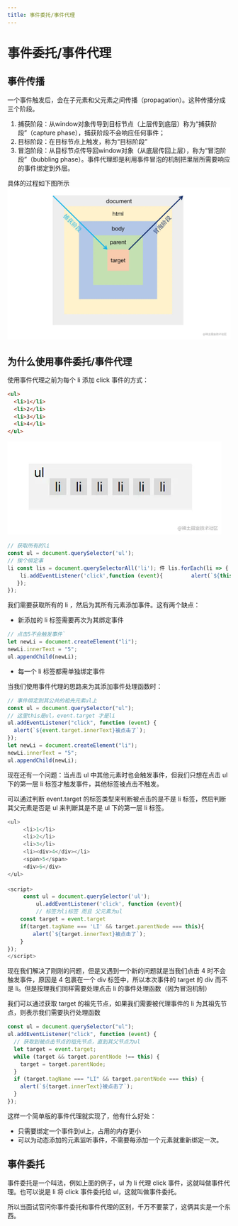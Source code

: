 ```yaml
---
title: 事件委托/事件代理
---
```


# 事件委托/事件代理

## 事件传播

一个事件触发后，会在子元素和父元素之间传播（propagation）。这种传播分成三个阶段。

1. 捕获阶段：从window对象传导到目标节点（上层传到底层）称为“捕获阶段”（capture phase），捕获阶段不会响应任何事件；
2. 目标阶段：在目标节点上触发，称为“目标阶段”
3. 冒泡阶段：从目标节点传导回window对象（从底层传回上层），称为“冒泡阶段”（bubbling phase）。事件代理即是利用事件冒泡的机制把里层所需要响应的事件绑定到外层。

具体的过程如下图所示 ![事件触发过程](./images/event-delegation.webp)

## 为什么使用事件委托/事件代理

使用事件代理之前为每个 li 添加 click 事件的方式：

```html
<ul>
  <li>1</li>
  <li>2</li>
  <li>3</li>
  <li>4</li>
</ul>
```

![html 布局图](./images/ul-li.webp)

```js
// 获取所有的li
const ul = document.querySelector('ul');
// 挨个绑定事
li const lis = document.querySelectorAll('li'); 件 lis.forEach(li => {
    li.addEventListener('click',function (event){         alert(`${this.innerText}被点击了`);
   });
});
```

我们需要获取所有的 li ，然后为其所有元素添加事件。这有两个缺点：

- 新添加的 li 标签需要再次为其绑定事件

```js
// 点击5不会触发事件`
let newLi = document.createElement("li");
newLi.innerText = "5";
ul.appendChild(newLi);
```

- 每一个 li 标签都需单独绑定事件

当我们使用事件代理的思路来为其添加事件处理函数时：

```js
// 事件绑定到其公共的祖先元素ul上
const ul = document.querySelector("ul");
// 这里this是ul，event.target 才是li
ul.addEventListener("click", function (event) {
  alert(`${event.target.innerText}被点击了`);
});
let newLi = document.createElement("li");
newLi.innerText = "5";
ul.appendChild(newLi);
```

现在还有一个问题：当点击 ul 中其他元素时也会触发事件，但我们只想在点击 ul 下的第一层 li 标签才触发事件，其他标签被点击不触发。

可以通过判断 event.target 的标签类型来判断被点击的是不是 li 标签，然后判断其父元素是否是 ul 来判断其是不是 ul 下的第一层 li 标签。

```js
<ul>
     <li>1</li>
     <li>2</li>
     <li>3</li>
     <li><div>4</div></li>
     <span>5</span>
     <div>6</div>
</ul>

<script>
     const ul = document.querySelector('ul');
         ul.addEventListener('click', function (event){
         // 标签为li标签 而且 父元素为ul
    const target = event.target
    if(target.tagName === 'LI' && target.parentNode === this){
        alert(`${target.innerText}被点击了`);
    }
});
</script>
```

现在我们解决了刚刚的问题，但是又遇到一个新的问题就是当我们点击 4 时不会触发事件，原因是 4 包裹在一个 div 标签中，所以本次事件的 target 的 div 而不是 li。但是按理我们同样需要处理点击 li 的事件处理函数（因为冒泡机制）

我们可以通过获取 target 的祖先节点，如果我们需要被代理事件的 li 为其祖先节点，则表示我们需要执行处理函数

```js
const ul = document.querySelector("ul");
ul.addEventListener("click", function (event) {
  // 获取到被点击节点的祖先节点，直到其父节点为ul
  let target = event.target;
  while (target && target.parentNode !== this) {
    target = target.parentNode;
  }
  if (target.tagName === "LI" && target.parentNode === this) {
    alert(`${target.innerText}被点击了`);
  }
});
```

这样一个简单版的事件代理就实现了，他有什么好处：

- 只需要绑定一个事件到ul上，占用的内存更小
- 可以为动态添加的元素监听事件，不需要每添加一个元素就重新绑定一次。

## 事件委托

事件委托是一个叫法，例如上面的例子，ul 为 li 代理 click 事件，这就叫做事件代理。也可以说是 li 将 click 事件委托给 ul，这就叫做事件委托。

所以当面试官问你事件委托和事件代理的区别，千万不要蒙了，这俩其实是一个东西。
